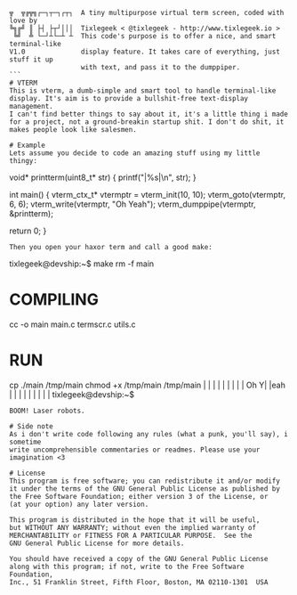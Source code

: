 ```
╦  ╦╔╦╗┌─┐┬─┐┌┬┐  A tiny multipurpose virtual term screen, coded with love by
╚╗╔╝ ║ ├┤ ├┬┘│││  Tixlegeek < @tixlegeek - http://www.tixlegeek.io >
 ╚╝  ╩ └─┘┴└─┴ ┴  This code's purpose is to offer a nice, and smart terminal-like
V1.0              display feature. It takes care of everything, just stuff it up
                  with text, and pass it to the dumppiper.                   ```
# VTERM
This is vterm, a dumb-simple and smart tool to handle terminal-like display. It's aim is to provide a bullshit-free text-display management.
I can't find better things to say about it, it's a little thing i made for a project, not a ground-breakin startup shit. I don't do shit, it makes people look like salesmen.

# Example
Lets assume you decide to code an amazing stuff using my little thingy:

```
void* printterm(uint8_t* str) {
  printf("|%s|\n", str);
}

int main() {
  vterm_ctx_t* vtermptr = vterm_init(10, 10);
  vterm_goto(vtermptr, 6, 6);
  vterm_write(vtermptr, "Oh Yeah");
  vterm_dumppipe(vtermptr, &printterm);

  return 0;
}
```
Then you open your haxor term and call a good make:
```
tixlegeek@devship:~$ make
rm -f main
# COMPILING ###########################################################
cc -o main main.c termscr.c utils.c
# RUN #################################################################
cp ./main /tmp/main
chmod +x /tmp/main
/tmp/main
|          |
|          |
|          |
|          |
|      Oh Y|
|eah       |
|          |
|          |
|          |
|          |
tixlegeek@devship:~$
```
BOOM! Laser robots.

# Side note
As i don't write code following any rules (what a punk, you'll say), i sometime
write uncomprehensible commentaries or readmes. Please use your imagination <3

# License                 
This program is free software; you can redistribute it and/or modify
it under the terms of the GNU General Public License as published by
the Free Software Foundation; either version 3 of the License, or
(at your option) any later version.

This program is distributed in the hope that it will be useful,
but WITHOUT ANY WARRANTY; without even the implied warranty of
MERCHANTABILITY or FITNESS FOR A PARTICULAR PURPOSE.  See the
GNU General Public License for more details.

You should have received a copy of the GNU General Public License
along with this program; if not, write to the Free Software Foundation,
Inc., 51 Franklin Street, Fifth Floor, Boston, MA 02110-1301  USA
